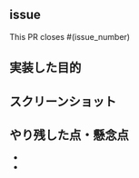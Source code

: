 ## issue
This PR closes #(issue_number) 

## 実装した目的
<!--
なぜこの機能を実装したか、目的を簡単にまとめる。
-->

## スクリーンショット
<!--
UI実装の場合は、ここにスクリーンショット(もしくはスクリーンレコード)を貼る。
必要ない場合は、この項目は消してください。
-->

## やり残した点・懸念点
<!--
実装でやり残したこと、あきらめたこと、不安に思うことがあれば書く。
-->

- 
- 
